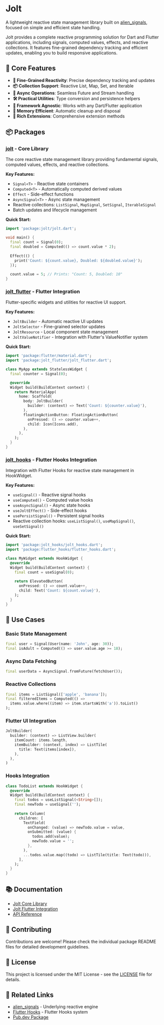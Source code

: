 # Jolt

A lightweight reactive state management library built on [alien_signals](https://github.com/stackblitz/alien-signals), focused on simple and efficient state handling.

Jolt provides a complete reactive programming solution for Dart and Flutter applications, including signals, computed values, effects, and reactive collections. It features fine-grained dependency tracking and efficient updates, enabling you to build responsive applications.

## 🚀 Core Features

- **🎯 Fine-Grained Reactivity**: Precise dependency tracking and updates
- **📦 Collection Support**: Reactive List, Map, Set, and Iterable
- **🔄 Async Operations**: Seamless Future and Stream handling
- **🛠️ Practical Utilities**: Type conversion and persistence helpers
- **🎨 Framework Agnostic**: Works with any Dart/Flutter application
- **🧹 Memory Efficient**: Automatic cleanup and disposal
- **🔧 Rich Extensions**: Comprehensive extension methods

## 📦 Packages

### [jolt](packages/jolt/) - Core Library

The core reactive state management library providing fundamental signals, computed values, effects, and reactive collections.

**Key Features:**
- `Signal<T>` - Reactive state containers
- `Computed<T>` - Automatically computed derived values
- `Effect` - Side-effect functions
- `AsyncSignal<T>` - Async state management
- Reactive collections: `ListSignal`, `MapSignal`, `SetSignal`, `IterableSignal`
- Batch updates and lifecycle management

**Quick Start:**
```dart
import 'package:jolt/jolt.dart';

void main() {
  final count = Signal(0);
  final doubled = Computed(() => count.value * 2);
  
  Effect(() {
    print('Count: ${count.value}, Doubled: ${doubled.value}');
  });
  
  count.value = 5; // Prints: "Count: 5, Doubled: 10"
}
```

### [jolt_flutter](packages/jolt_flutter/) - Flutter Integration

Flutter-specific widgets and utilities for reactive UI support.

**Key Features:**
- `JoltBuilder` - Automatic reactive UI updates
- `JoltSelector` - Fine-grained selector updates
- `JoltResource` - Local component state management
- `JoltValueNotifier` - Integration with Flutter's ValueNotifier system

**Quick Start:**
```dart
import 'package:flutter/material.dart';
import 'package:jolt_flutter/jolt_flutter.dart';

class MyApp extends StatelessWidget {
  final counter = Signal(0);

  @override
  Widget build(BuildContext context) {
    return MaterialApp(
      home: Scaffold(
        body: JoltBuilder(
          builder: (context) => Text('Count: ${counter.value}'),
        ),
        floatingActionButton: FloatingActionButton(
          onPressed: () => counter.value++,
          child: Icon(Icons.add),
        ),
      ),
    );
  }
}
```

### [jolt_hooks](packages/jolt_hooks/) - Flutter Hooks Integration

Integration with Flutter Hooks for reactive state management in HookWidget.

**Key Features:**
- `useSignal()` - Reactive signal hooks
- `useComputed()` - Computed value hooks
- `useAsyncSignal()` - Async state hooks
- `useJoltEffect()` - Side-effect hooks
- `usePersistSignal()` - Persistent signal hooks
- Reactive collection hooks: `useListSignal()`, `useMapSignal()`, `useSetSignal()`

**Quick Start:**
```dart
import 'package:jolt_hooks/jolt_hooks.dart';
import 'package:flutter_hooks/flutter_hooks.dart';

class MyWidget extends HookWidget {
  @override
  Widget build(BuildContext context) {
    final count = useSignal(0);
    
    return ElevatedButton(
      onPressed: () => count.value++,
      child: Text('Count: ${count.value}'),
    );
  }
}
```

## 🎯 Use Cases

### Basic State Management
```dart
final user = Signal(User(name: 'John', age: 30));
final isAdult = Computed(() => user.value.age >= 18);
```

### Async Data Fetching
```dart
final userData = AsyncSignal.fromFuture(fetchUser());
```

### Reactive Collections
```dart
final items = ListSignal(['apple', 'banana']);
final filteredItems = Computed(() => 
  items.value.where((item) => item.startsWith('a')).toList()
);
```

### Flutter UI Integration
```dart
JoltBuilder(
  builder: (context) => ListView.builder(
    itemCount: items.length,
    itemBuilder: (context, index) => ListTile(
      title: Text(items[index]),
    ),
  ),
)
```

### Hooks Integration
```dart
class TodoList extends HookWidget {
  @override
  Widget build(BuildContext context) {
    final todos = useListSignal(<String>[]);
    final newTodo = useSignal('');
    
    return Column(
      children: [
        TextField(
          onChanged: (value) => newTodo.value = value,
          onSubmitted: (value) {
            todos.add(value);
            newTodo.value = '';
          },
        ),
        ...todos.value.map((todo) => ListTile(title: Text(todo))),
      ],
    );
  }
}
```

## 📚 Documentation

- [Jolt Core Library](packages/jolt/README.md)
- [Jolt Flutter Integration](packages/jolt_flutter/README.md)
- [API Reference](https://pub.dev/documentation/jolt/latest/)

## 🤝 Contributing

Contributions are welcome! Please check the individual package README files for detailed development guidelines.

## 📄 License

This project is licensed under the MIT License - see the [LICENSE](LICENSE) file for details.

## 🔗 Related Links

- [alien_signals](https://github.com/stackblitz/alien-signals) - Underlying reactive engine
- [Flutter Hooks](https://pub.dev/packages/flutter_hooks) - Flutter Hooks system
- [Pub.dev Package](https://pub.dev/packages/jolt)